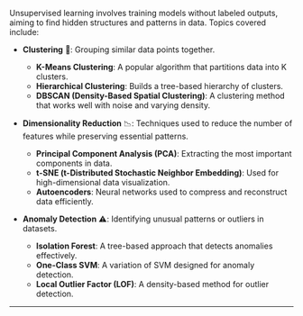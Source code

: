 Unsupervised learning involves training models without labeled outputs, aiming to find hidden structures and patterns in data. Topics covered include:

- **Clustering** 🔄: Grouping similar data points together.
    - **K-Means Clustering**: A popular algorithm that partitions data into K clusters.
    - **Hierarchical Clustering**: Builds a tree-based hierarchy of clusters.
    - **DBSCAN (Density-Based Spatial Clustering)**: A clustering method that works well with noise and varying density.

- **Dimensionality Reduction** 📉: Techniques used to reduce the number of features while preserving essential patterns.
    - **Principal Component Analysis (PCA)**: Extracting the most important components in data.
    - **t-SNE (t-Distributed Stochastic Neighbor Embedding)**: Used for high-dimensional data visualization.
    - **Autoencoders**: Neural networks used to compress and reconstruct data efficiently.

- **Anomaly Detection** ⚠️: Identifying unusual patterns or outliers in datasets.
    - **Isolation Forest**: A tree-based approach that detects anomalies effectively.
    - **One-Class SVM**: A variation of SVM designed for anomaly detection.
    - **Local Outlier Factor (LOF)**: A density-based method for outlier detection.

---
